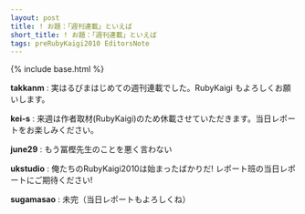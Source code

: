 ```yaml
---
layout: post
title: ! お題：「週刊連載」といえば
short_title: ! お題：「週刊連載」といえば
tags: preRubyKaigi2010 EditorsNote
---
```

{% include base.html %}


__takkanm__
: 実はるびまはじめての週刊連載でした。RubyKaigi もよろしくお願いします。

__kei-s__
: 来週は作者取材(RubyKaigi)のため休載させていただきます。当日レポートをお楽しみください。

__june29__
: もう冨樫先生のことを悪く言わない

__ukstudio__
: 俺たちのRubyKaigi2010は始まったばかりだ! レポート班の当日レポートにご期待ください!

__sugamasao__
: 未完（当日レポートもよろしくね）


